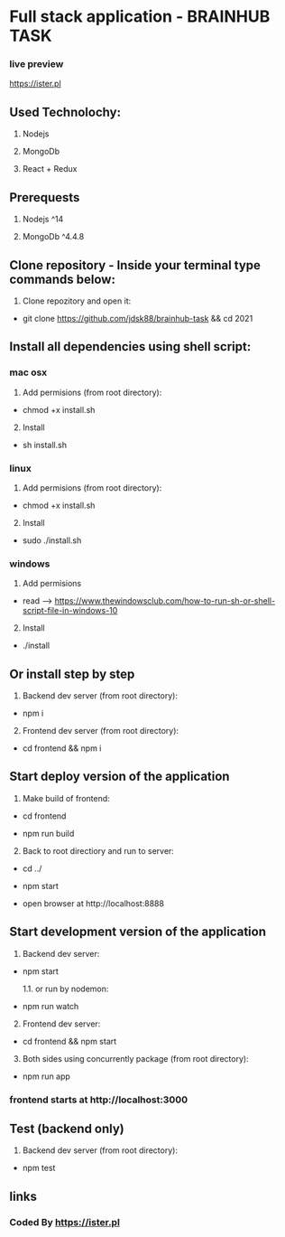 # Full stack application - BRAINHUB TASK

### live preview

https://ister.pl

## Used Technolochy:

1. Nodejs

2. MongoDb

3. React + Redux

## Prerequests

1. Nodejs ^14

2. MongoDb ^4.4.8

## Clone repository - Inside your terminal type commands below:

1. Clone repozitory and open it:

- git clone https://github.com/jdsk88/brainhub-task && cd 2021

## Install all dependencies using shell script:

### mac osx

1. Add permisions (from root directory):

- chmod +x install.sh

2. Install

- sh install.sh

### linux

1. Add permisions (from root directory):

- chmod +x install.sh

2. Install

- sudo ./install.sh

### windows

1. Add permisions

- read --> https://www.thewindowsclub.com/how-to-run-sh-or-shell-script-file-in-windows-10

2. Install

- ./install

## Or install step by step

1. Backend dev server (from root directory):

- npm i

2. Frontend dev server (from root directory):

- cd frontend && npm i

## Start deploy version of the application

1. Make build of frontend:

- cd frontend

- npm run build

2. Back to root directiory and run to server:

- cd ../

- npm start

- open browser at http://localhost:8888

## Start development version of the application

1. Backend dev server:

- npm start

  1.1. or run by nodemon:

- npm run watch

2. Frontend dev server:

- cd frontend && npm start

3. Both sides using concurrently package (from root directory):

- npm run app

### frontend starts at http://localhost:3000

## Test (backend only)

1. Backend dev server (from root directory):

- npm test

## links

### Coded By https://ister.pl
